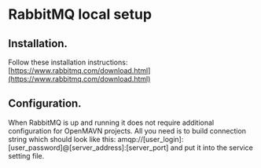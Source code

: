 # RabbitMQ local setup

## **Installation.**
Follow these installation instructions: [https://www.rabbitmq.com/download.html](https://www.rabbitmq.com/download.html)

## Configuration.
When RabbitMQ is up and running it does not require additional configuration for OpenMAVN projects. All you need is to build connection string which should look like this: amqp://[user_login]:[user_password]@[server_address]:[server_port]
and put it into the service setting file.